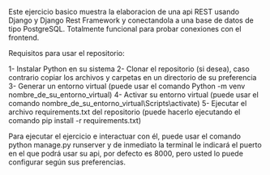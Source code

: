 Este ejercicio basico muestra la elaboracion de una api REST usando Django y Django Rest Framework y conectandola a una base de datos 
de tipo PostgreSQL.
Totalmente funcional para probar conexiones con el frontend.

Requisitos para usar el repositorio:

1- Instalar Python en su sistema
2- Clonar el repositorio (si desea), caso contrario copiar los archivos y carpetas en un directorio de su preferencia
3- Generar un entorno virtual (puede usar el comando Python -m venv nombre_de_su_entorno_virtual)
4- Activar su entorno virtual (puede usar el comando nombre_de_su_entorno_virtual\Scripts\activate)
5- Ejecutar el archivo requirements.txt del repositorio (puede hacerlo ejecutando el comando pip install -r requirements.txt)

Para ejecutar el ejercicio e interactuar con él, puede usar el comando python manage.py runserver y de inmediato la terminal le indicará
el puerto en el que podrá usar su api, por defecto es 8000, pero usted lo puede configurar según sus preferencias.
